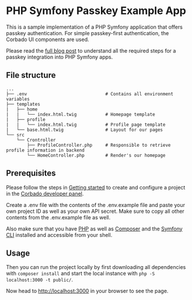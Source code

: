 # PHP Symfony Passkey Example App

This is a sample implementation of a PHP Symfony application that offers passkey authentication.
For simple passkey-first authentication, the Corbado UI components are used.

Please read the [full blog post](https://www.corbado.com/blog/passkeys-php-symfony) to understand all the required steps for a passkey integration into PHP Symfony apps.

## File structure

```
...
├── .env                              # Contains all environment variables
├── templates
|   ├── home
|   |   └── index.html.twig           # Homepage template
|   ├── profile
|   |   └── index.html.twig           # Profile page template
|   └── base.html.twig                # Layout for our pages
└── src
    └── Crontroller                        
        ├── ProfileController.php     # Responsible to retrieve profile information in backend
        └── HomeController.php        # Render's our homepage
```

## Prerequisites

Please follow the steps in [Getting started](https://docs.corbado.com/overview/getting-started) to create and configure
a project in the [Corbado developer panel](https://app.corbado.com/signin#register).

Create a .env file with the contents of the .env.example file and paste your own project ID as well as your own API secret.
Make sure to copy all other contents from the .env.example file as well.

Also make sure that you have [PHP](https://php.net) as well as [Composer](https://getcomposer.org/) and the [Symfony CLI](https://symfony.com/download) installed and accessible from your shell.

## Usage

Then you can run the project locally by first downloading all dependencies with `composer install`
and start the local instance with `php -S localhost:3000 -t public/`.

Now head  to [http://localhost:3000](http://localhost:3000) in your browser to see the page.
